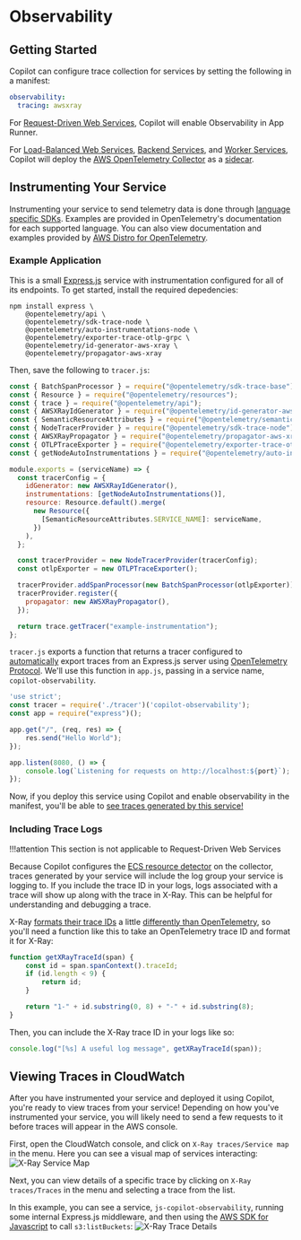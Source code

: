 # Observability

## Getting Started
Copilot can configure trace collection for services by setting the following in a manifest:
```yaml
observability:
  tracing: awsxray
```

For [Request-Driven Web Services](../concepts/services.en.md#request-driven-web-service), Copilot will enable Observability in App Runner.

For [Load-Balanced Web Services](../concepts/services.en.md#load-balanced-web-service), [Backend Services](../concepts/services.en.md#backend-service), and [Worker Services](../concepts/services.en.md#worker-service), Copilot will deploy the [AWS OpenTelemetry Collector](https://github.com/aws-observability/aws-otel-collector) as a [sidecar](./sidecars.en.md).

## Instrumenting Your Service
Instrumenting your service to send telemetry data is done through [language specific SDKs](https://opentelemetry.io/docs/instrumentation/). 
Examples are provided in OpenTelemetry's documentation for each supported language.
You can also view documentation and examples provided by [AWS Distro for OpenTelemetry](https://aws-otel.github.io/docs/introduction).

### Example Application

This is a small [Express.js](https://expressjs.com/) service with instrumentation configured for all of its endpoints. To get started, install the required depedencies:

```
npm install express \
	@opentelemetry/api \
	@opentelemetry/sdk-trace-node \
	@opentelemetry/auto-instrumentations-node \
	@opentelemetry/exporter-trace-otlp-grpc \
	@opentelemetry/id-generator-aws-xray \
	@opentelemetry/propagator-aws-xray
```

Then, save the following to `tracer.js`:

```js title="tracer.js" linenums="1"
const { BatchSpanProcessor } = require("@opentelemetry/sdk-trace-base");
const { Resource } = require("@opentelemetry/resources");
const { trace } = require("@opentelemetry/api");
const { AWSXRayIdGenerator } = require("@opentelemetry/id-generator-aws-xray");
const { SemanticResourceAttributes } = require("@opentelemetry/semantic-conventions");
const { NodeTracerProvider } = require("@opentelemetry/sdk-trace-node");
const { AWSXRayPropagator } = require("@opentelemetry/propagator-aws-xray");
const { OTLPTraceExporter } = require("@opentelemetry/exporter-trace-otlp-grpc");
const { getNodeAutoInstrumentations } = require("@opentelemetry/auto-instrumentations-node");

module.exports = (serviceName) => {
  const tracerConfig = {
    idGenerator: new AWSXRayIdGenerator(),
    instrumentations: [getNodeAutoInstrumentations()],
    resource: Resource.default().merge(
      new Resource({
        [SemanticResourceAttributes.SERVICE_NAME]: serviceName,
      })
    ),
  };

  const tracerProvider = new NodeTracerProvider(tracerConfig);
  const otlpExporter = new OTLPTraceExporter();

  tracerProvider.addSpanProcessor(new BatchSpanProcessor(otlpExporter));
  tracerProvider.register({
    propagator: new AWSXRayPropagator(),
  });

  return trace.getTracer("example-instrumentation");
};
```

`tracer.js` exports a function that returns a tracer configured to [automatically](https://www.npmjs.com/package/@opentelemetry/auto-instrumentations-node#user-content-supported-instrumentations) export traces from an Express.js server using [OpenTelemetry Protocol](https://github.com/open-telemetry/opentelemetry-specification/blob/main/specification/protocol/otlp.md). We'll use this function in `app.js`, passing in a service name, `copilot-observability`.

```js title="app.js" linenums="1"
'use strict';
const tracer = require('./tracer')('copilot-observability');
const app = require("express")();

app.get("/", (req, res) => {
	res.send("Hello World");
});

app.listen(8080, () => {
	console.log(`Listening for requests on http://localhost:${port}`);
});
```

Now, if you deploy this service using Copilot and enable observability in the manifest, you'll be able to [see traces generated by this service!](./observability.en.md#viewing-traces-in-cloudwatch)

### Including Trace Logs
!!!attention
	This section is not applicable to Request-Driven Web Services 

Because Copilot configures the [ECS resource detector](https://github.com/open-telemetry/opentelemetry-collector-contrib/tree/main/processor/resourcedetectionprocessor#amazon-ecs) on the collector, traces generated by your service will include the log group your service is logging to.
If you include the trace ID in your logs, logs associated with a trace will show up along with the trace in X-Ray.
This can be helpful for understanding and debugging a trace.

X-Ray [formats their trace IDs](https://docs.aws.amazon.com/xray/latest/devguide/xray-api-sendingdata.html#xray-api-traceids) a little [differently than OpenTelemetry](https://opentelemetry.io/docs/reference/specification/trace/api/#spancontext), so you'll need a function like this to take an OpenTelemetry trace ID and format it for X-Ray:
```js
function getXRayTraceId(span) {
	const id = span.spanContext().traceId;
	if (id.length < 9) {
		return id;
	}

	return "1-" + id.substring(0, 8) + "-" + id.substring(8);
}
```

Then, you can include the X-Ray trace ID in your logs like so:
```js
console.log("[%s] A useful log message", getXRayTraceId(span));
```

## Viewing Traces in CloudWatch
After you have instrumented your service and deployed it using Copilot, you're ready to view traces from your service!
Depending on how you've instrumented your service, you will likely need to send a few requests to it before traces will appear in the AWS console.

First, open the CloudWatch console, and click on `X-Ray traces/Service map` in the menu. Here you can see a visual map of services interacting:
![X-Ray Service Map](https://user-images.githubusercontent.com/10566468/166560753-f0911f85-a88c-4af8-b008-9aa7e9c25e2f.png)

Next, you can view details of a specific trace by clicking on `X-Ray traces/Traces` in the menu and selecting a trace from the list.

In this example, you can see a service, `js-copilot-observability`, running some internal Express.js middleware, and then using the [AWS SDK for Javascript](https://aws.amazon.com/sdk-for-javascript/) to call `s3:listBuckets`:
![X-Ray Trace Details](https://user-images.githubusercontent.com/10566468/166560878-fb40a67e-3e78-48db-908a-b5ec3ef95fd8.png)